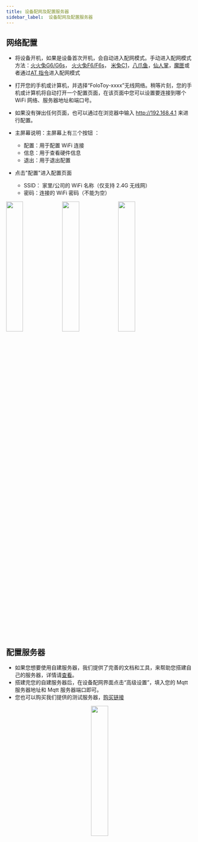 ```yaml
---
title: 设备配网及配置服务器
sidebar_label:  设备配网及配置服务器
---
```


##  网络配置

- 将设备开机，如果是设备首次开机，会自动进入配网模式。手动进入配网模式方法：[火火兔G6/G6s](../toy-pcb-replacement/alilo-g6.md#如何进入配网模式)， [火火兔F6/F6s](../toy-pcb-replacement/alilo-f6.md#如何进入配网模式)， [米兔C1](../toy-pcb-replacement/mitu-c1.md#如何进入配网模式)，[八爪鱼](../dev-suit/quickstart.md#如何进入配网模式)，[仙人掌](./cactus-manual.md#如何进入配网模式)，[魔匣](./magicBox-manual#如何进入配网模式)或者通过[AT 指令](../at-command.mdx#重置-wifi-并进入配网模式)进入配网模式

- 打开您的手机或计算机，并选择“FoloToy-xxxx”无线网络。稍等片刻，您的手机或计算机将自动打开一个配置页面，在该页面中您可以设置要连接到哪个 WiFi 网络、服务器地址和端口号。

- 如果没有弹出任何页面，也可以通过在浏览器中输入 http://192.168.4.1 来进行配置。

- 主屏幕说明：主屏幕上有三个按钮 ：

  - 配置：用于配置 WiFi 连接
  - 信息：用于查看硬件信息
  - 退出：用于退出配置

- 点击"配置"进入配置页面

  - SSID： 家里/公司的 WiFi 名称（仅支持 2.4G 无线网）
  - 密码：连接的 WiFi 密码（不能为空）

<img width="30%" src="https://github.com/FoloToy/folotoy-doc/assets/41461127/a5716e99-c5c9-4ff1-8da8-acbfb6ed664e" /><img width="30%" src="https://github.com/FoloToy/folotoy-doc/assets/41461127/2a778703-a976-45dd-beae-30de076bd25a" /><img width="30%" src="https://github.com/FoloToy/folotoy-doc/assets/41461127/3a0def94-a139-4d8a-aa82-4c2f60721faa" />

##  配置服务器

- 如果您想要使用自建服务器，我们提供了完善的文档和工具，来帮助您搭建自己的服务器，详情请[查看](../installation/serverFile)。
- 搭建完您的自建服务器后，在设备配网界面点击“高级设置”，填入您的 Mqtt 服务器地址和 Mqtt 服务器端口即可。
- 您也可以购买我们提供的测试服务器，[购买链接](https://item.taobao.com/item.htm?ft=t&id=753948021813&spm=a21dvs.23580594.0.0.52de3d0dWo8kQY&skuId=5273699128887)

<center>
  <img
    width="30%"
    src="https://github.com/FoloToy/folotoy-doc/assets/41461127/56dba04d-b13e-4119-bb7e-703ac2e30253"
  />
</center>